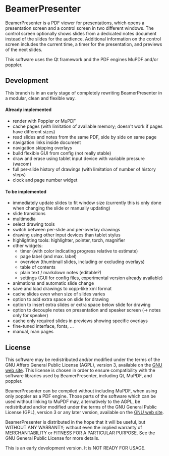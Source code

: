 # BeamerPresenter
BeamerPresenter is a PDF viewer for presentations, which opens a presentation
screen and a control screen in two different windows. The control screen
optionally shows slides from a dedicated notes document instead of the slides
for the audience. Additional information on the control screen includes the
current time, a timer for the presentation, and previews of the next slides.

This software uses the Qt framework and the PDF engines MuPDF and/or poppler.


## Development
This branch is in an early stage of completely rewriting BeamerPresenter in a
modular, clean and flexible way.

#### Already implemented
* render with Poppler or MuPDF
* cache pages (with limitation of available memory; doesn't work if pages have different sizes)
* read slides and notes from the same PDF, side by side on same page
* navigation links inside document
* navigation skipping overlays
* build flexible GUI from config (not really stable)
* draw and erase using tablet input device with variable pressure (wacom)
* full per-slide history of drawings (with limitation of number of history steps)
* clock and page number widget

#### To be implemented
* immediately update slides to fit window size (currently this is only done when changing the slide or manually updating)
* slide transitions
* multimedia
* select drawing tools
* switch between per-slide and per-overlay drawings
* drawing using other input devices than tablet stylus
* highlighting tools: highlighter, pointer, torch, magnifier
* other widgets:
    * timer (with color indicating progress relative to estimate)
    * page label (and max. label)
    * overview (thumbnail slides, including or excluding overlays)
    * table of contents
    * plain text / markdown notes (editable?)
    * settings (GUI for config files, experimental version already available)
* animations and automatic slide change
* save and load drawings to xopp-like xml format
* cache slides even when size of slides varies
* option to add extra space on slide for drawing
* option to insert extra slides or extra space below slide for drawing
* option to decouple notes on presentation and speaker screen (-> notes only for speaker)
* cache only required slides in previews showing specific overlays
* fine-tuned interface, fonts, ...
* manual, man pages


## License
This software may be redistributed and/or modified under the terms of the GNU Affero General Public License (AGPL), version 3, available on the [GNU web site](https://www.gnu.org/licenses/agpl-3.0.html). This license is chosen in order to ensure compatibility with the software libraries used by BeamerPresenter, including Qt, MuPDF, and poppler.

BeamerPresenter can be compiled without including MuPDF, when using only poppler as a PDF engine.
Those parts of the software which can be used without linking to MuPDF may, alternatively to the AGPL, be redistributed and/or modified under the terms of the GNU General Public License (GPL), version 3 or any later version, available on the [GNU web site](https://www.gnu.org/licenses/gpl-3.0.html).

BeamerPresenter is distributed in the hope that it will be useful,
but WITHOUT ANY WARRANTY; without even the implied warranty of
MERCHANTABILITY or FITNESS FOR A PARTICULAR PURPOSE. See the
GNU General Public License for more details.

This is an early development version. It is NOT READY FOR USAGE.
